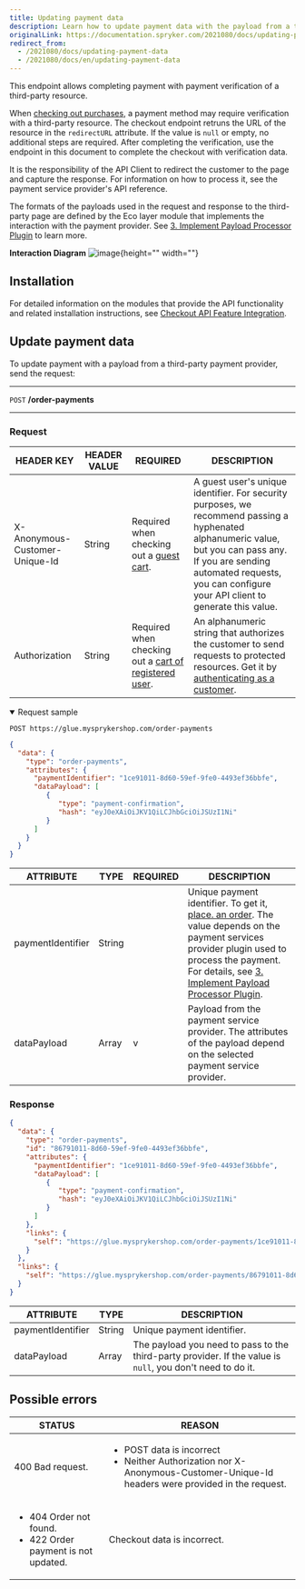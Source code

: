 ```yaml
---
title: Updating payment data
description: Learn how to update payment data with the payload from a third-party payment provider via Glue API.
originalLink: https://documentation.spryker.com/2021080/docs/updating-payment-data
redirect_from:
  - /2021080/docs/updating-payment-data
  - /2021080/docs/en/updating-payment-data
---
```


This endpoint allows completing payment with payment verification of a third-party resource.

When [checking out purchases](https://documentation.spryker.com/docs/checking-out-purchases), a payment method may require verification with a third-party resource. The checkout endpoint retruns the URL of the resource in the `redirectURL` attribute. If the value is `null` or empty, no additional steps are required. After completing the verification, use the endpoint in this document to complete the checkout with verification data.

It is the responsibility of the API Client to redirect the customer to the page and capture the response. For information on how to process it, see the payment service provider's API reference.

The formats of the payloads used in the request and response to the third-party page are defined by the Eco layer module that implements the interaction with the payment provider. See [3. Implement Payload Processor Plugin](https://documentation.spryker.com/docs/t-interacting-with-third-party-payment-providers-via-glue-api#3-implement-payload-processor-plugin) to learn more.


**Interaction Diagram**
![image](https://spryker.s3.eu-central-1.amazonaws.com/docs/Glue+API/Glue+API+Storefront+Guides/Checking+Out+Purchases+and+Getting+Checkout+Data/multi-step-checkout-glue-storefront.png){height="" width=""}



## Installation
For detailed information on the modules that provide the API functionality and related installation instructions, see [Checkout API Feature Integration](https://documentation.spryker.com/docs/glue-api-checkout-feature-integration).

## Update payment data
To update payment with a payload from a third-party payment provider, send the request:

***
`POST` **/order-payments**
***



### Request

| HEADER KEY | HEADER VALUE | REQUIRED | DESCRIPTION |
| --- | --- | --- | --- |
| X-Anonymous-Customer-Unique-Id | String | Required when checking out a [guest cart](https://documentation.spryker.com/docs/managing-guest-carts). | A guest user's unique identifier. For security purposes, we recommend passing a hyphenated alphanumeric value, but you can pass any. If you are sending automated requests, you can configure your API client to generate this value. |
| Authorization | String | Required when checking out a [cart of registered user](https://documentation.spryker.com/docs/managing-carts-of-registered-users). | An alphanumeric string that authorizes the customer to send requests to protected resources. Get it by [authenticating as a customer](https://documentation.spryker.com/authenticating-as-a-customer).  |

<details open>
    <summary>Request sample</summary>
    
`POST https://glue.mysprykershop.com/order-payments`

```json
{
  "data": {
    "type": "order-payments",
    "attributes": {
      "paymentIdentifier": "1ce91011-8d60-59ef-9fe0-4493ef36bbfe",
      "dataPayload": [
         {
            "type": "payment-confirmation",
            "hash": "eyJ0eXAiOiJKV1QiLCJhbGciOiJSUzI1Ni"
         }
      ]
    }
  }
}
```
    
</details> 
    





| ATTRIBUTE | TYPE | REQUIRED | DESCRIPTION |
| --- | --- | --- | --- |
| paymentIdentifier | String |  | Unique payment identifier. To get it, [place. an order](https://documentation.spryker.com/docs/checking-out-purchases#place-an-order). The value depends on the payment services provider plugin used to process the payment. For details, see [3. Implement Payload Processor Plugin](https://documentation.spryker.com/docs/t-interacting-with-third-party-payment-providers-via-glue-api#3-implement-payload-processor-plugin). |
| dataPayload | Array | v | Payload from the payment service provider. The attributes of the payload depend on the selected payment service provider. |
			
	

### Response

```json
{
  "data": {
    "type": "order-payments",
    "id": "86791011-8d60-59ef-9fe0-4493ef36bbfe",
    "attributes": {
      "paymentIdentifier": "1ce91011-8d60-59ef-9fe0-4493ef36bbfe",
      "dataPayload": [
         {
            "type": "payment-confirmation",
            "hash": "eyJ0eXAiOiJKV1QiLCJhbGciOiJSUzI1Ni"
         }
      ]
    },
    "links": {
      "self": "https://glue.mysprykershop.com/order-payments/1ce91011-8d60-59ef-9fe0-4493ef36bbfe"
    }
  },
  "links": {
    "self": "https://glue.mysprykershop.com/order-payments/86791011-8d60-59ef-9fe0-4493ef36bbfe"
  }
}
```


| ATTRIBUTE | TYPE |	DESCRIPTION |
|---|---|---|
| paymentIdentifier |	String | Unique payment identifier.|
| dataPayload | Array |	The payload you need to pass to the third-party provider. If the value is `null`, you don't need to do it. |


## Possible errors

| STATUS | REASON |
| --- | --- |
| 400	Bad request.  | <ul><li>POST data is incorrect</li><li>Neither Authorization nor X-Anonymous-Customer-Unique-Id headers were provided in the request.</li></ul> |
|<ul><li>404	Order not found.</li><li>422	Order payment is not updated.</li></ul>|  Checkout data is incorrect. |




